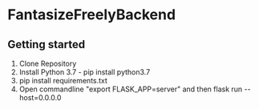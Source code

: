 # FantasizeFreelyBackend



## Getting started


1. Clone Repository
2. Install Python 3.7   -   pip install python3.7
3. pip install requirements.txt
4. Open commandline "export FLASK_APP=server" and then flask run --host=0.0.0.0
